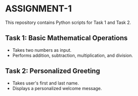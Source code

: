 # ASSIGNMENT-1
This repository contains Python scripts for Task 1 and Task 2.

## Task 1: Basic Mathematical Operations
- Takes two numbers as input.
- Performs addition, subtraction, multiplication, and division.

## Task 2: Personalized Greeting
- Takes user's first and last name.
- Displays a personalized welcome message.
